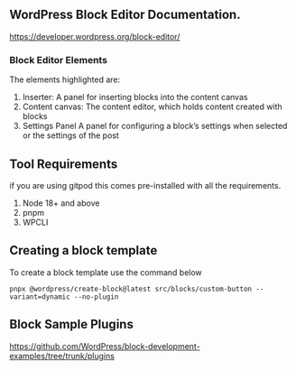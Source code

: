 ## WordPress Block Editor Documentation.
https://developer.wordpress.org/block-editor/

### Block Editor Elements
The elements highlighted are:
1. Inserter: A panel for inserting blocks into the content canvas
2. Content canvas: The content editor, which holds content created with blocks
3. Settings Panel A panel for configuring a block’s settings when selected or the settings of the post

## Tool Requirements
if you are using gitpod this comes pre-installed with all the requirements.
1. Node 18+ and above
2. pnpm
3. WPCLI

## Creating a block template 
To create a block template use the command below
```shell
pnpx @wordpress/create-block@latest src/blocks/custom-button --variant=dynamic --no-plugin
```

## Block Sample Plugins
https://github.com/WordPress/block-development-examples/tree/trunk/plugins


